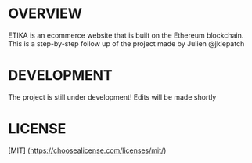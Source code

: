 # OVERVIEW
ETIKA is an ecommerce website that is built on the Ethereum blockchain. This is a step-by-step follow up of the project made by Julien @jklepatch

# DEVELOPMENT
The project is still under development! 
Edits will be made shortly
# LICENSE
[MIT] (https://choosealicense.com/licenses/mit/)
